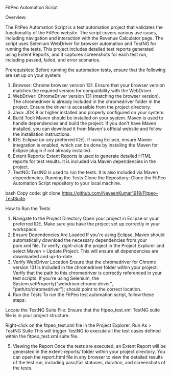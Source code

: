 FitPeo Automation Script

Overview:

The FitPeo Automation Script is a test automation project that validates the functionality of the FitPeo website. The script covers various use cases, including navigation and interaction with the Revenue Calculator page. The script uses Selenium WebDriver for browser automation and TestNG for running the tests.
This project includes detailed test reports generated using Extent Reports, and it captures screenshots for each test run, including passed, failed, and error scenarios.

Prerequisites:
Before running the automation tests, ensure that the following are set up on your system:
1. Browser:
Chrome browser version 131.
Ensure that your browser version matches the required version for compatibility with the WebDriver.
2. WebDriver:
ChromeDriver version 131 (matching the browser version).
The chromedriver is already included in the chromedriver folder in the project. Ensure the driver is accessible from the project directory.
3. Java:
JDK 8 or higher installed and properly configured on your system.
4. Build Tool:
Maven should be installed on your system. Maven is used to handle dependencies and build the project.
If you don't have Maven installed, you can download it from Maven's official website and follow the installation instructions.
5. IDE:
Eclipse (or any preferred IDE).
If using Eclipse, ensure Maven integration is enabled, which can be done by installing the Maven for Eclipse plugin if not already installed.
6. Extent Reports:
Extent Reports is used to generate detailed HTML reports for test results. It is included via Maven dependencies in the project.
7. TestNG:
TestNG is used to run the tests. It is also included via Maven dependencies.
Running the Tests
Clone the Repository: Clone the FitPeo Automation Script repository to your local machine.

bash
Copy code:
git clone https://github.com/NaveenKumar1918/Fitpeo-TestSuite.

 How to Run the Tests
1. Navigate to the Project Directory
Open your project in Eclipse or your preferred IDE. Make sure you have the project set up correctly in your workspace.
2. Ensure Dependencies Are Loaded
If you're using Eclipse, Maven should automatically download the necessary dependencies from your pom.xml file.
To verify, right-click the project in the Project Explorer and select Maven > Update Project. This will ensure all dependencies are downloaded and up-to-date.
3. Verify WebDriver Location
Ensure that the chromedriver for Chrome version 131 is included in the chromedriver folder within your project.
Verify that the path to this chromedriver is correctly referenced in your test scripts. If you're using Selenium, the System.setProperty("webdriver.chrome.driver", "path/to/chromedriver"); should point to the correct location.
4. Run the Tests
To run the FitPeo test automation script, follow these steps:

Locate the TestNG Suite File: Ensure that the fitpeo_test.xml TestNG suite file is in your project structure.

Right-click on the fitpeo_test.xml file in the Project Explorer.
Run As > TestNG Suite
This will trigger TestNG to execute all the test cases defined within the fitpeo_test.xml suite file.

5. Viewing the Report
Once the tests are executed, an Extent Report will be generated in the extent-reports/ folder within your project directory.
You can open the report.html file in any browser to view the detailed results of the test run, including pass/fail statuses, duration, and screenshots of the tests.

